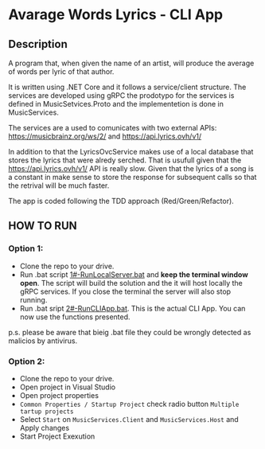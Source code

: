# Avarage Words Lyrics - CLI App

## Description
A program that, when given the name of an artist, will produce the average of words per lyric of that author. 

It is written using .NET Core and it follows a service/client structure. 
The services are developed using gRPC the prodotypo for the services is defined in MusicSetvices.Proto and the implementetion is done in MusicServices.

The services are a used to comunicates with two external APIs: https://musicbrainz.org/ws/2/ and https://api.lyrics.ovh/v1/

In addition to that the LyricsOvcService makes use of a local database that stores the lyrics that were alredy serched. That is usufull given that the https://api.lyrics.ovh/v1/ API is really slow. 
Given that the lyrics of a song is a constant in make sense to store the response for subsequent calls so that the retrival will be much faster.

The app is coded following the TDD approach (Red/Green/Refactor).

## HOW TO RUN
### Option 1:
- Clone the repo to your drive.
- Run .bat script [1#-RunLocalServer.bat](1#-RunLocalServer.bat) and **keep the terminal window open**. The script will build the solution and the it will host locally the gRPC services. If you close the terminal the server will also stop running.
- Run .bat sript [2#-RunCLIApp.bat](2#-RunCLIApp.bat). This is the actual CLI App. You can now use the functions presented.

p.s. please be aware that bieig .bat file they could be wrongly detected as malicios by antivirus.

### Option 2:
- Clone the repo to your drive.
- Open project in Visual Studio
- Open project properties
- `Common Properties / Startup Project` check radio button `Multiple tartup projects`
- Select `Start` on `MusicServices.Client` and `MusicServices.Host` and Apply changes
- Start Project Exexution
